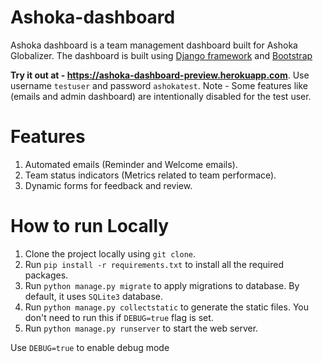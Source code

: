 # Ashoka-dashboard

Ashoka dashboard is a team management dashboard built for Ashoka Globalizer. The
dashboard is built using [Django framework](https://www.djangoproject.com/) and [Bootstrap](https://getbootstrap.com/)

**Try it out at - https://ashoka-dashboard-preview.herokuapp.com**. Use username
`testuser` and password `ashokatest`. Note - Some features like (emails and
admin dashboard) are intentionally disabled for the test user.

# Features
1. Automated emails (Reminder and Welcome emails).
2. Team status indicators (Metrics related to team performace).
3. Dynamic forms for feedback and review.


# How to run Locally
1. Clone the project locally using `git clone`.
2. Run `pip install -r requirements.txt` to install all the required packages.
3. Run `python manage.py migrate` to apply migrations to database. By default,
   it uses `SQLite3` database.
4. Run `python manage.py collectstatic` to generate the static files. You don't
   need to run this if `DEBUG=true` flag is set.
5. Run `python manage.py runserver` to start the web server.

Use `DEBUG=true` to enable debug mode